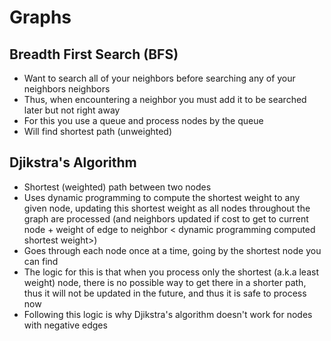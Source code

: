 # Graphs

## Breadth First Search (BFS)

- Want to search all of your neighbors before searching any of your neighbors neighbors
- Thus, when encountering a neighbor you must add it to be searched later but not right away
- For this you use a queue and process nodes by the queue
- Will find shortest path (unweighted)

## Djikstra's Algorithm

- Shortest (weighted) path between two nodes
- Uses dynamic programming to compute the shortest weight to any given node, updating this shortest weight as all nodes throughout the graph are processed (and neighbors updated if cost to get to current node + weight of edge to neighbor < dynamic programming computed shortest weight>)
- Goes through each node once at a time, going by the shortest node you can find
- The logic for this is that when you process only the shortest (a.k.a least weight) node, there is no possible way to get there in a shorter path, thus it will not be updated in the future, and thus it is safe to process now
- Following this logic is why Djikstra's algorithm doesn't work for nodes with negative edges